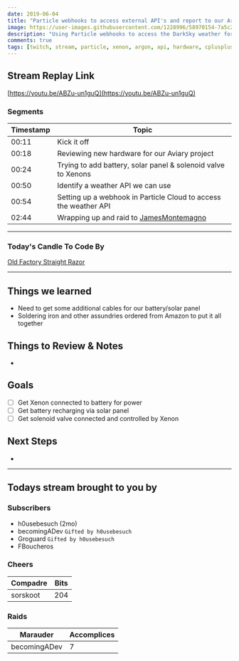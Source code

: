 ```yaml
---
date: 2019-06-04
title: "Particle webhooks to access external API's and report to our Argon"
image: https://user-images.githubusercontent.com/1228996/58970154-7a5c2900-877e-11e9-9651-106087ef1960.png
description: "Using Particle webhooks to access the DarkSky weather forecast API and feed into our Argon for use in our plant watering project."
comments: true
tags: [twitch, stream, particle, xenon, argon, api, hardware, cplusplus]
---
```


## Stream Replay Link

[https://youtu.be/ABZu-un1guQ](https://youtu.be/ABZu-un1guQ)

<!--more-->

### Segments

| Timestamp | Topic                                                                           |
| ---       | ---                                                                             |
| 00:11     | Kick it off                                                                     |
| 00:18     | Reviewing new hardware for our Aviary project                                   |
| 00:24     | Trying to add battery, solar panel & solenoid valve to Xenons                   |
| 00:50     | Identify a weather API we can use                                               |
| 00:54     | Setting up a webhook in Particle Cloud to access the weather API                |
| 02:44     | Wrapping up and raid to [JamesMontemagno](https://twitch.tv/jamesmontemagno)    |


---

### Today's Candle To Code By

[Old Factory Straight Razor](https://amzn.to/2IHHPNJ)

---

## Things we learned

- Need to get some additional cables for our battery/solar panel
- Soldering iron and other assundries ordered from Amazon to put it all together

## Things to Review & Notes

-

## Goals

- [ ] Get Xenon connected to battery for power
- [ ] Get battery recharging via solar panel
- [ ] Get solenoid valve connected and controlled by Xenon

## Next Steps

-

---

## Todays stream brought to you by

### Subscribers

- h0usebesuch (2mo)
- becomingADev `Gifted by h0usebesuch`
- Groguard `Gifted by h0usebesuch`
- FBoucheros

### Cheers

| Compadre      | Bits      |
| ---           | ---       |
| sorskoot      | 204       |

### Raids

| Marauder      | Accomplices   |
| ---           | ---           |
| becomingADev  | 7             |
